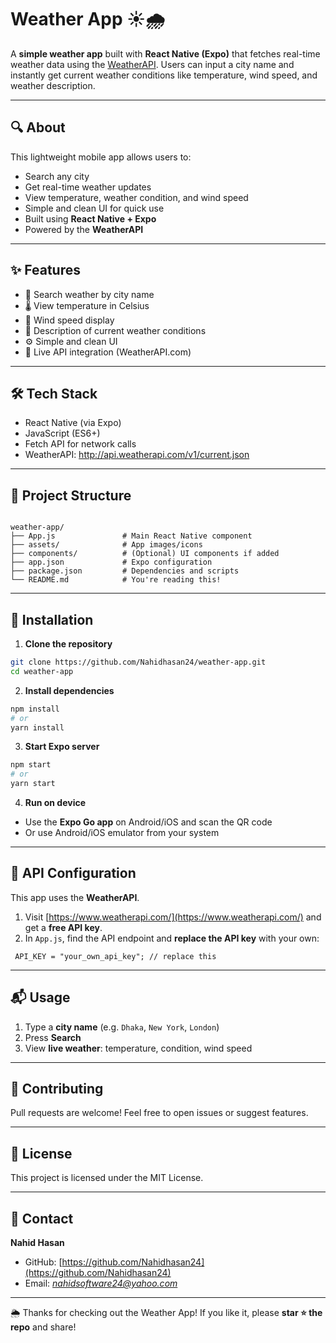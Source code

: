 # Weather App ☀️🌧️

A **simple weather app** built with **React Native (Expo)** that fetches real-time weather data using the [WeatherAPI](http://api.weatherapi.com/). Users can input a city name and instantly get current weather conditions like temperature, wind speed, and weather description.

---

## 🔍 About

This lightweight mobile app allows users to:

- Search any city
- Get real-time weather updates
- View temperature, weather condition, and wind speed
- Simple and clean UI for quick use
- Built using **React Native + Expo**
- Powered by the **WeatherAPI**

---

## ✨ Features

- 🔎 Search weather by city name  
- 🌡️ View temperature in Celsius  
- 💨 Wind speed display  
- 📃 Description of current weather conditions  
- ⚙️ Simple and clean UI  
- 📡 Live API integration (WeatherAPI.com)  

---

## 🛠️ Tech Stack

- React Native (via Expo)
- JavaScript (ES6+)
- Fetch API for network calls
- WeatherAPI: http://api.weatherapi.com/v1/current.json

---

## 📁 Project Structure

```

weather-app/
├── App.js               # Main React Native component
├── assets/              # App images/icons
├── components/          # (Optional) UI components if added
├── app.json             # Expo configuration
├── package.json         # Dependencies and scripts
└── README.md            # You're reading this!

````

---

## 🔧 Installation

1. **Clone the repository**

```bash
git clone https://github.com/Nahidhasan24/weather-app.git
cd weather-app
````

2. **Install dependencies**

```bash
npm install
# or
yarn install
```

3. **Start Expo server**

```bash
npm start
# or
yarn start
```

4. **Run on device**

* Use the **Expo Go app** on Android/iOS and scan the QR code
* Or use Android/iOS emulator from your system

---

## 🔑 API Configuration

This app uses the **WeatherAPI**.

1. Visit [https://www.weatherapi.com/](https://www.weatherapi.com/) and get a **free API key**.
2. In `App.js`, find the API endpoint and **replace the API key** with your own:

```.env
 API_KEY = "your_own_api_key"; // replace this
```

---

## 📬 Usage

1. Type a **city name** (e.g. `Dhaka`, `New York`, `London`)
2. Press **Search**
3. View **live weather**: temperature, condition, wind speed

---

## 🤝 Contributing

Pull requests are welcome! Feel free to open issues or suggest features.

---

## 📜 License

This project is licensed under the MIT License.

---

## 🙋 Contact

**Nahid Hasan**

* GitHub: [https://github.com/Nahidhasan24](https://github.com/Nahidhasan24)
* Email: *nahidsoftware24@yahoo.com*

---

🌦️ Thanks for checking out the Weather App!
If you like it, please **star ⭐ the repo** and share!

